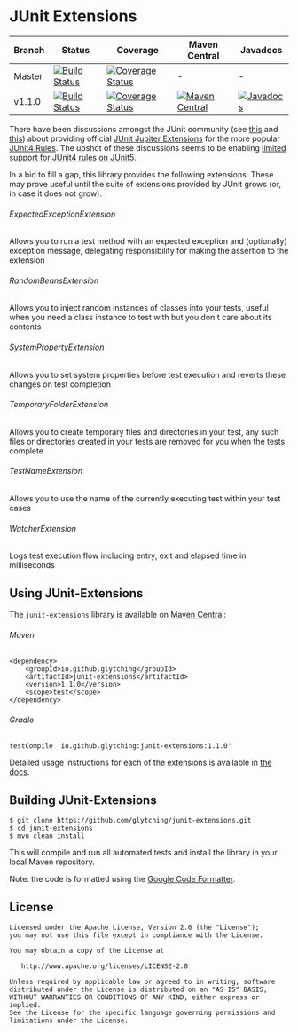 JUnit Extensions
====

| Branch  | Status | Coverage | Maven Central | Javadocs |
| --------| ------ | -------- | ------------- | -------- |
| Master  | [![Build Status](https://travis-ci.org/glytching/junit-extensions.svg?branch=master)](https://travis-ci.org/glytching/junit-extensions) | [![Coverage Status](https://coveralls.io/repos/github/glytching/junit-extensions/badge.svg?branch=master)](https://coveralls.io/github/glytching/junit-extensions?branch=master) | - | - |
| v1.1.0  | [![Build Status](https://travis-ci.org/glytching/junit-extensions.svg?branch=1.1.0)](https://travis-ci.org/glytching/junit-extensions/branches) | [![Coverage Status](https://coveralls.io/repos/github/glytching/junit-extensions/badge.svg?branch=v1.1.0)](https://coveralls.io/github/glytching/junit-extensions?branch=1.1.0) | [![Maven Central](https://maven-badges.herokuapp.com/maven-central/io.github.glytching/junit-extensions/badge.svg?style=flat)](http://repo1.maven.org/maven2/io/github/glytching/junit-extensions/1.1.0/) | [![Javadocs](http://www.javadoc.io/badge/io.github.glytching/junit-extensions.svg)](http://www.javadoc.io/doc/io.github.glytching/junit-extensions/1.1.0) |
    
There have been discussions amongst the JUnit community (see [this](https://github.com/junit-team/junit5/issues/169) and [this](https://github.com/junit-team/junit5-samples/issues/4)) about providing official [JUnit Jupiter Extensions](http://junit.org/junit5/docs/current/user-guide/#extensions) for the more popular [JUnit4 Rules](https://github.com/junit-team/junit4/wiki/Rules). The upshot of these discussions seems to be enabling [limited support for JUnit4 rules on JUnit5](http://junit.org/junit5/docs/snapshot/user-guide/#migrating-from-junit4-rule-support).

In a bid to fill a gap, this library provides the following extensions. These may prove useful until the suite of extensions provided by JUnit grows (or, in case it does not grow).

###### ExpectedExceptionExtension

Allows you to run a test method with an expected exception and (optionally) exception message, delegating responsibility for making the assertion to the extension

###### RandomBeansExtension

Allows you to inject random instances of classes into your tests, useful when you need a class instance to test with but you don't care about its contents

###### SystemPropertyExtension

Allows you to set system properties before test execution and reverts these changes on test completion

###### TemporaryFolderExtension

Allows you to create temporary files and directories in your test, any such files or directories created in your tests are removed for you when the tests complete

###### TestNameExtension

Allows you to use the name of the currently executing test within your test cases

###### WatcherExtension

Logs test execution flow including entry, exit and elapsed time in milliseconds


Using JUnit-Extensions
-------

The `junit-extensions` library is available on [Maven Central](http://search.maven.org/#artifactdetails%7Cio.github.glytching%7Cjunit-extensions%7C1.1.0%7Cjar):

###### Maven 

```
<dependency>
    <groupId>io.github.glytching</groupId>
    <artifactId>junit-extensions</artifactId>
    <version>1.1.0</version>
    <scope>test</scope>
</dependency>
```

###### Gradle

```
testCompile 'io.github.glytching:junit-extensions:1.1.0'
```

Detailed usage instructions for each of the extensions is available in [the docs](https://glytching.github.io/junit-extensions/).

Building JUnit-Extensions
-------

```
$ git clone https://github.com/glytching/junit-extensions.git
$ cd junit-extensions
$ mvn clean install
```

This will compile and run all automated tests and install the library in your local Maven repository. 

Note: the code is formatted using the [Google Code Formatter](https://github.com/google/google-java-format).

License
-------

    Licensed under the Apache License, Version 2.0 (the "License");
    you may not use this file except in compliance with the License.
    
    You may obtain a copy of the License at

       http://www.apache.org/licenses/LICENSE-2.0

    Unless required by applicable law or agreed to in writing, software
    distributed under the License is distributed on an "AS IS" BASIS,
    WITHOUT WARRANTIES OR CONDITIONS OF ANY KIND, either express or implied.
    See the License for the specific language governing permissions and
    limitations under the License.